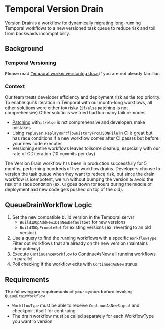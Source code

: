 # Temporal Version Drain
Version Drain is a workflow for dynamically migrating long-running Temporal workflows to a new versioned task queue to reduce risk and toil from backwards incompatibility.

## Background

### Temporal Versioning
Please read [Temporal worker versioning docs](https://docs.temporal.io/dev-guide/go/versioning#worker-versioning) if you are not already familiar.

### Context
Our team treats developer efficiency and deployment risk as the top priority. To enable quick iteration in Temporal with our month-long workflows, all other solutions were either too risky (`if/else` patching is not comprehensive)
Other solutions we tried had too many failure modes
* [Patching](https://docs.temporal.io/workflows#patching) with`if/else` is not comprehensive and developers make mistakes
* Using `replayer.ReplayWorkflowHistoryFromJSONFile` in CI is great but has race conditions if a new workflow comes after CI passes but before your new code executes
* Versioning entire workflows leaves toilsome cleanup, especially with our rate of CD iteration (10 commits per day)

The Version Drain workflow has been in production successfully for 5 months, performing hundreds of live workflow drains. Developers choose to version the task queue when they want to reduce risk, but since the drain workflow is idempotent, we run without bumping the version to avoid the risk of a race condition (ex. CI goes down for hours during the middle of deployment and new code gets pushed on top of the old).

## QueueDrainWorkflow Logic
1. Set the new compatible build version in the Temporal server
    * `BuildIDOpAddNewIDInNewDefaultSet` for new versions
    * `BuildIDOpPromoteSet` for existing versions (ex. reverting to an old version)
2. Use a query to find the running workflows with a specific `WorkflowType`. Filter out workflows that are already on the new version (maintains idempotency)
3. Execute `ContinuanceWorkflow` to ContinueAsNew all running workflows in parallel
4. Poll checking if the workflow exits with `ContinuedAsNew` status

## Requirements
The following are requirements of your system before invoking `QueueDrainWorkflow`
* `WorkflowType` must be able to receive `ContinueAsNewSignal` and checkpoint itself for continuing
* The drain workflow must be called separately for each WorkflowType you want to version
